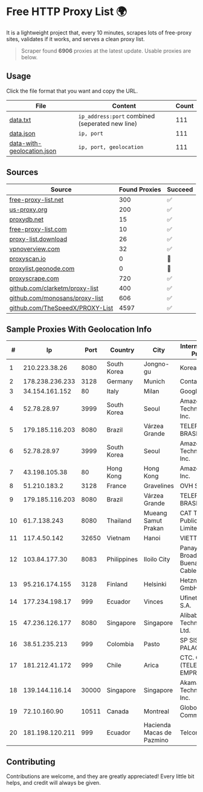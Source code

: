 
# Free HTTP Proxy List 🌍

It is a lightweight project that, every 10 minutes, scrapes lots of free-proxy sites, validates if it works, and serves a clean proxy list.


> Scraper found **6906** proxies at the latest update. Usable proxies are below.

## Usage

Click the file format that you want and copy the URL.


|File|Content|Count|
|----|-------|-----|
|[data.txt](https://raw.githubusercontent.com/themiralay/Proxy-List-World/master/data.txt)|`ip_address:port` combined (seperated new line)|111|
|[data.json](https://raw.githubusercontent.com/themiralay/Proxy-List-World/master/data.json)|`ip, port`|111|
|[data-with-geolocation.json](https://raw.githubusercontent.com/themiralay/Proxy-List-World/master/data-with-geolocation.json)|`ip, port, geolocation`|111|

## Sources

|Source|Found Proxies|Succeed|
|------|-------------|-------|
|[free-proxy-list.net](https://free-proxy-list.net)|300|✅|
|[us-proxy.org](https://www.us-proxy.org)|200|✅|
|[proxydb.net](http://proxydb.net)|15|✅|
|[free-proxy-list.com](https://free-proxy-list.com/?page=&port=&type%5B%5D=http&type%5B%5D=https&up_time=0&search=Search)|10|✅|
|[proxy-list.download](https://www.proxy-list.download/HTTP)|26|✅|
|[vpnoverview.com](https://vpnoverview.com/privacy/anonymous-browsing/free-proxy-servers)|32|✅|
|[proxyscan.io](https://www.proxyscan.io)|0|🚫|
|[proxylist.geonode.com](https://proxylist.geonode.com/api/proxy-list?limit=300&page=1&sort_by=lastChecked&sort_type=desc&protocols=http,https)|0|🚫|
|[proxyscrape.com](https://api.proxyscrape.com/v2/?request=displayproxies&protocol=http&timeout=10000&country=all&ssl=all&anonymity=all)|720|✅|
|[github.com/clarketm/proxy-list](https://raw.githubusercontent.com/clarketm/proxy-list/master/proxy-list-raw.txt)|400|✅|
|[github.com/monosans/proxy-list](https://raw.githubusercontent.com/monosans/proxy-list/main/proxies/http.txt)|606|✅|
|[github.com/TheSpeedX/PROXY-List](https://raw.githubusercontent.com/TheSpeedX/PROXY-List/master/http.txt)|4597|✅|


## Sample Proxies With Geolocation Info

|#|Ip|Port|Country|City|Internet Service Provider|
|-|--|----|-------|----|-------------------------|
|1|210.223.38.26|8080|South Korea|Jongno-gu|Korea Telecom|
|2|178.238.236.233|3128|Germany|Munich|Contabo GmbH|
|3|34.154.161.152|80|Italy|Milan|Google LLC|
|4|52.78.28.97|3999|South Korea|Seoul|Amazon Technologies Inc.|
|5|179.185.116.203|8080|Brazil|Várzea Grande|TELEFÔNICA BRASIL S.A|
|6|52.78.28.97|3999|South Korea|Seoul|Amazon Technologies Inc.|
|7|43.198.105.38|80|Hong Kong|Hong Kong|Amazon.com, Inc.|
|8|51.210.183.2|3128|France|Gravelines|OVH SAS|
|9|179.185.116.203|8080|Brazil|Várzea Grande|TELEFÔNICA BRASIL S.A|
|10|61.7.138.243|8080|Thailand|Mueang Samut Prakan|CAT Telecom Public Company Limited|
|11|117.4.50.142|32650|Vietnam|Hanoi|VIETTEL|
|12|103.84.177.30|8083|Philippines|Iloilo City|Panay Broadband / Buenavista Cable TV., Inc.|
|13|95.216.174.155|3128|Finland|Helsinki|Hetzner Online GmbH|
|14|177.234.198.17|999|Ecuador|Vinces|Ufinet Panama S.A.|
|15|47.236.126.177|8080|Singapore|Singapore|Alibaba (US) Technology Co., Ltd.|
|16|38.51.235.213|999|Colombia|Pasto|SP SISTEMAS PALACIOS LTDA|
|17|181.212.41.172|999|Chile|Arica|CTC. CORP S.A. (TELEFONICA EMPRESAS)|
|18|139.144.116.14|30000|Singapore|Singapore|Akamai Technologies, Inc.|
|19|72.10.160.90|10511|Canada|Montreal|GloboTech Communications|
|20|181.198.120.211|999|Ecuador|Hacienda Macas de Pazmino|Telconet S.A|



## Contributing

Contributions are welcome, and they are greatly appreciated! Every
little bit helps, and credit will always be given.

